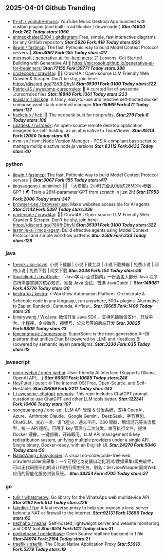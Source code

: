 ## 2025-04-01 Github Trending

### 
* [th-ch / youtube-music](https://github.com/th-ch/youtube-music): YouTube Music Desktop App bundled with custom plugins (and built-in ad blocker / downloader) ***Star:14800 Fork:762 Today stars:1950***
* [ahmedkhaleel2004 / gitdiagram](https://github.com/ahmedkhaleel2004/gitdiagram): Free, simple, fast interactive diagrams for any GitHub repository ***Star:5926 Fork:418 Today stars:920***
* [jlowin / fastmcp](https://github.com/jlowin/fastmcp): The fast, Pythonic way to build Model Context Protocol servers 🚀 ***Star:3067 Fork:155 Today stars:417***
* [microsoft / generative-ai-for-beginners](https://github.com/microsoft/generative-ai-for-beginners): 21 Lessons, Get Started Building with Generative AI 🔗 https://microsoft.github.io/generative-ai-for-beginners/ ***Star:77155 Fork:39771 Today stars:388***
* [unclecode / crawl4ai](https://github.com/unclecode/crawl4ai): 🚀🤖 Crawl4AI: Open-source LLM Friendly Web Crawler & Scraper. Don't be shy, join here: https://discord.gg/jP8KfhDhyN ***Star:35391 Fork:3100 Today stars:322***
* [PatrickJS / awesome-cursorrules](https://github.com/PatrickJS/awesome-cursorrules): 📄 A curated list of awesome .cursorrules files ***Star:18848 Fork:1361 Today stars:233***
* [louislam / dockge](https://github.com/louislam/dockge): A fancy, easy-to-use and reactive self-hosted docker compose.yaml stack-oriented manager ***Star:15969 Fork:471 Today stars:137***
* [hackclub / hcb](https://github.com/hackclub/hcb): 🏦 The neobank built for nonprofits. ***Star:279 Fork:6 Today stars:108***
* [rustdesk / rustdesk](https://github.com/rustdesk/rustdesk): An open-source remote desktop application designed for self-hosting, as an alternative to TeamViewer. ***Star:85114 Fork:12050 Today stars:68***
* [nvm-sh / nvm](https://github.com/nvm-sh/nvm): Node Version Manager - POSIX-compliant bash script to manage multiple active node.js versions ***Star:83112 Fork:8433 Today stars:40***

### python
* [jlowin / fastmcp](https://github.com/jlowin/fastmcp): The fast, Pythonic way to build Model Context Protocol servers 🚀 ***Star:3067 Fork:155 Today stars:417***
* [jingyaogong / minimind](https://github.com/jingyaogong/minimind): 🚀🚀 「大模型」2小时完全从0训练26M的小参数GPT！🌏 Train a 26M-parameter GPT from scratch in just 2h! ***Star:17953 Fork:2006 Today stars:347***
* [browser-use / browser-use](https://github.com/browser-use/browser-use): Make websites accessible for AI agents ***Star:51142 Fork:5397 Today stars:336***
* [unclecode / crawl4ai](https://github.com/unclecode/crawl4ai): 🚀🤖 Crawl4AI: Open-source LLM Friendly Web Crawler & Scraper. Don't be shy, join here: https://discord.gg/jP8KfhDhyN ***Star:35391 Fork:3100 Today stars:322***
* [lastmile-ai / mcp-agent](https://github.com/lastmile-ai/mcp-agent): Build effective agents using Model Context Protocol and simple workflow patterns ***Star:2586 Fork:233 Today stars:129***

### java
* [freeok / so-novel](https://github.com/freeok/so-novel): 小说下载器 | 小说下载工具 | 小说下载神器 | 免费小说 | 网络小说 | 免费下载 | 网文下载 ***Star:2048 Fork:154 Today stars:58***
* [Snailclimb / JavaGuide](https://github.com/Snailclimb/JavaGuide): 「Java学习+面试指南」一份涵盖大部分 Java 程序员所需要掌握的核心知识。准备 Java 面试，首选 JavaGuide！ ***Star:148981 Fork:45776 Today stars:30***
* [kestra-io / kestra](https://github.com/kestra-io/kestra): ⚡ Workflow Automation Platform. Orchestrate & Schedule code in any language, run anywhere, 500+ plugins. Alternative to Zapier, Rundeck, Camunda, Airflow... ***Star:16665 Fork:1409 Today stars:26***
* [binarywang / WxJava](https://github.com/binarywang/WxJava): 微信开发 Java SDK ，支持包括微信支付，开放平台，小程序，企业微信，视频号，公众号等的后端开发 ***Star:30825 Fork:8809 Today stars:13***
* [tencentmusic / supersonic](https://github.com/tencentmusic/supersonic): SuperSonic is the next-generation AI+BI platform that unifies Chat BI (powered by LLM) and Headless BI (powered by semantic layer) paradigms. ***Star:3330 Fork:635 Today stars:12***

### javascript
* [open-webui / open-webui](https://github.com/open-webui/open-webui): User-friendly AI Interface (Supports Ollama, OpenAI API, ...) ***Star:86651 Fork:10685 Today stars:248***
* [HeyPuter / puter](https://github.com/HeyPuter/puter): 🌐 The Internet OS! Free, Open-Source, and Self-Hostable. ***Star:29899 Fork:2211 Today stars:142***
* [f / awesome-chatgpt-prompts](https://github.com/f/awesome-chatgpt-prompts): This repo includes ChatGPT prompt curation to use ChatGPT and other LLM tools better. ***Star:122341 Fork:16406 Today stars:107***
* [songquanpeng / one-api](https://github.com/songquanpeng/one-api): LLM API 管理 & 分发系统，支持 OpenAI、Azure、Anthropic Claude、Google Gemini、DeepSeek、字节豆包、ChatGLM、文心一言、讯飞星火、通义千问、360 智脑、腾讯混元等主流模型，统一 API 适配，可用于 key 管理与二次分发。单可执行文件，提供 Docker 镜像，一键部署，开箱即用。LLM API management & key redistribution system, unifying multiple providers under a single API. Single binary, Docker-ready, with an English UI. ***Star:24270 Fork:5046 Today stars:50***
* [NaiboWang / EasySpider](https://github.com/NaiboWang/EasySpider): A visual no-code/code-free web crawler/spider易采集：一个可视化浏览器自动化测试/数据采集/爬虫软件，可以无代码图形化的设计和执行爬虫任务。别名：ServiceWrapper面向Web应用的智能化服务封装系统。 ***Star:38254 Fork:4705 Today stars:27***

### go
* [tulir / whatsmeow](https://github.com/tulir/whatsmeow): Go library for the WhatsApp web multidevice API ***Star:3162 Fork:514 Today stars:226***
* [fatedier / frp](https://github.com/fatedier/frp): A fast reverse proxy to help you expose a local server behind a NAT or firewall to the internet. ***Star:92131 Fork:13856 Today stars:62***
* [nezhahq / nezha](https://github.com/nezhahq/nezha): Self-hosted, lightweight server and website monitoring and O&M tool ***Star:8514 Fork:1411 Today stars:31***
* [pocketbase / pocketbase](https://github.com/pocketbase/pocketbase): Open Source realtime backend in 1 file ***Star:44974 Fork:2194 Today stars:21***
* [traefik / traefik](https://github.com/traefik/traefik): The Cloud Native Application Proxy ***Star:53916 Fork:5279 Today stars:19***
